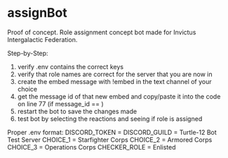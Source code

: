 # assignBot
Proof of concept. Role assignment concept bot made for Invictus Intergalactic Federation.

Step-by-Step:
1. verify .env contains the correct keys
2. verify that role names are correct for the server that you are now in
3. create the embed message with !embed in the text channel of your choice
4. get the message id of that new embed and copy/paste it into the code on line 77 (if message_id == <your message id>)
5. restart the bot to save the changes made
6. test bot by selecting the reactions and seeing if role is assigned

Proper .env format:
  DISCORD_TOKEN = <bot token here>
  DISCORD_GUILD = Turtle-12 Bot Test Server
  CHOICE_1 = Starfighter Corps
  CHOICE_2 = Armored Corps
  CHOICE_3 = Operations Corps
  CHECKER_ROLE = Enlisted

